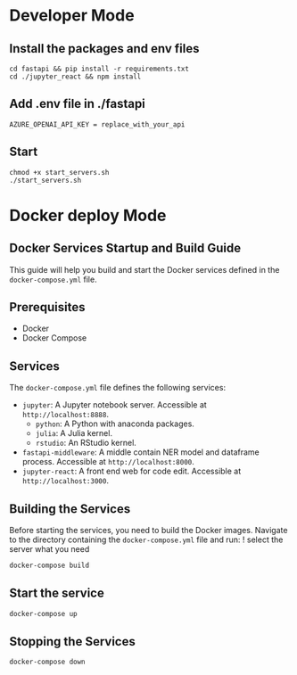 # Developer Mode
## Install the packages and env files 
```
cd fastapi && pip install -r requirements.txt 
cd ./jupyter_react && npm install 
```
## Add .env file in ./fastapi
```
AZURE_OPENAI_API_KEY = replace_with_your_api
```
## Start
```
chmod +x start_servers.sh 
./start_servers.sh
```

# Docker deploy Mode
## Docker Services Startup and Build Guide

This guide will help you build and start the Docker services defined in the `docker-compose.yml` file.

## Prerequisites

- Docker
- Docker Compose

## Services

The `docker-compose.yml` file defines the following services:

- `jupyter`: A Jupyter notebook server. Accessible at `http://localhost:8888`.
    - `python`: A Python with anaconda packages.
    - `julia`: A Julia kernel. 
    - `rstudio`: An RStudio kernel.
- `fastapi-middleware`: A middle contain NER model and dataframe process. Accessible at `http://localhost:8000`.
- `jupyter-react`: A front end web for code edit. Accessible at `http://localhost:3000`.

## Building the Services

Before starting the services, you need to build the Docker images. Navigate to the directory containing the `docker-compose.yml` file and run:
! select the server what you need
```bash
docker-compose build 
```

## Start the service
```bash
docker-compose up
```

## Stopping the Services
```bash
docker-compose down
```
